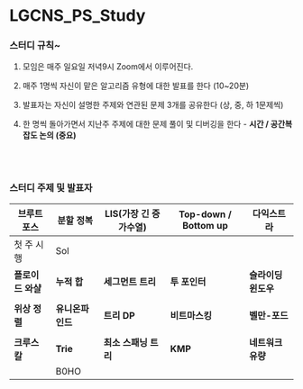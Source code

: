 # LGCNS_PS_Study
### 스터디 규칙~

1. 모임은 매주 일요일 저녁9시 Zoom에서 이루어진다.

2. 매주 1명씩 자신이 맡은 알고리즘 유형에 대한 발표를 한다 (10~20분)

3. 발표자는 자신이 설명한 주제와 연관된 문제 3개를 공유한다 (상, 중, 하 1문제씩)

4. 한 명씩 돌아가면서 지난주 주제에 대한 문제 풀이 및 디버깅을 한다 - **시간 / 공간복잡도 논의 (중요)**



<br/>

<br/>

### 스터디 주제 및 발표자

| 브루트 포스       | 분할 정복        | LIS(가장 긴 증가수열) | Top-down / Bottom up | 다익스트라          |
| ----------------- | ---------------- | --------------------- | -------------------- | ------------------- |
| 첫 주 시행        | Sol              |                       |                      |                     |
| **플로이드 와샬** | **누적 합**      | **세그먼트 트리**     | **투 포인터**        | **슬라이딩 윈도우** |
|                   |                  |                       |                      |                     |
| **위상 정렬**     | **유니온파인드** | **트리 DP**           | **비트마스킹**       | **벨만-포드**       |
|                   |                  |                       |                      |                     |
| **크루스칼**      | **Trie**         | **최소 스패닝 트리**  | **KMP**              | **네트워크 유량**   |
|                   | B0HO                 |                       |                      |                     |
